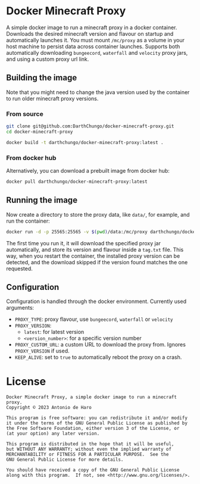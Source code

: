 # Docker Minecraft Proxy

A simple docker image to run a minecraft proxy in a docker container.
Downloads the desired minecraft version and flavour on startup and automatically launches it.
You must mount `/mc/proxy` as a volume in your host machine to persist data across container launches.
Supports both automatically downloading `bungeecord`, `waterfall` and `velocity` proxy jars, and using a custom proxy url link.


## Building the image

Note that you might need to change the java version used by the container to run older minecraft proxy versions.

### From source

```bash
git clone git@github.com:DarthChungo/docker-minecraft-proxy.git
cd docker-minecraft-proxy
```

```bash
docker build -t darthchungo/docker-minecraft-proxy:latest .
```

### From docker hub

Alternatively, you can download a prebuilt image from docker hub:

```bash
docker pull darthchungo/docker-minecraft-proxy:latest
```


## Running the image

Now create a directory to store the proxy data, like `data/`, for example, and run the container:

```bash
docker run -d -p 25565:25565 -v $(pwd)/data:/mc/proxy darthchungo/docker-minecraft-proxy:latest
```

The first time you run it, it will download the specified proxy jar automatically, and store its version and flavour inside a `tag.txt` file.
This way, when you restart the container, the installed proxy version can be detected, and the download skipped if the version found matches the one requested.


## Configuration

Configuration is handled through the docker environment.
Currently used arguments:
- `PROXY_TYPE`: proxy flavour, use `bungeecord`, `waterfall` or `velocity`
- `PROXY_VERSION`:
  - `latest`: for latest version
  - `<version_number>`: for a specific version number
- `PROXY_CUSTOM_URL`: a custom URL to download the proxy from. Ignores `PROXY_VERSION` if used.
- `KEEP_ALIVE`: set to `true` to automatically reboot the proxy on a crash.


# License

```
Docker Minecraft Proxy, a simple docker image to run a minecraft proxy.
Copyright © 2023 Antonio de Haro

This program is free software: you can redistribute it and/or modify
it under the terms of the GNU General Public License as published by
the Free Software Foundation, either version 3 of the License, or
(at your option) any later version.

This program is distributed in the hope that it will be useful,
but WITHOUT ANY WARRANTY; without even the implied warranty of
MERCHANTABILITY or FITNESS FOR A PARTICULAR PURPOSE.  See the
GNU General Public License for more details.

You should have received a copy of the GNU General Public License
along with this program.  If not, see <http://www.gnu.org/licenses/>.
```
